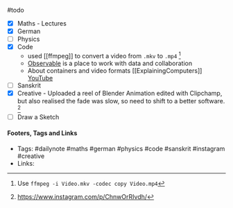 #todo
- [x] Maths - Lectures
- [x] German
- [ ] Physics
- [x] Code
	- used [[ffmpeg]] to convert a video from `.mkv` to `.mp4` [^1]
	- [Observable](https://observablehq.com/about) is a place to work with data and collaboration
	- About containers and video formats [[ExplainingComputers]] [YouTube](https://www.youtube.com/watch?v=-4NXxY4maYc)
- [ ] Sanskrit
- [x] Creative - Uploaded a reel of Blender Animation edited with Clipchamp, but also realised the fade was slow, so need to shift to a better software. [^2]
- [ ] Draw a Sketch

#### Footers, Tags and Links
- Tags: #dailynote #maths #german #physics #code #sanskrit #instagram #creative
- Links: 

[^1]:  Use `ffmpeg -i Video.mkv -codec copy Video.mp4`
[^2]: https://www.instagram.com/p/ChnwOrRIvdh/
